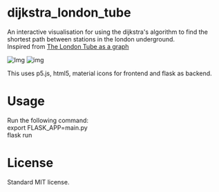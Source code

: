 # dijkstra_london_tube
An interactive visualisation for using the dijkstra's algorithm to find the shortest path between stations in the london underground.  
Inspired from [The London Tube as a graph](https://www.google.com/url?sa=t&rct=j&q=&esrc=s&source=web&cd=1&cad=rja&uact=8&ved=2ahUKEwjP6ff-os7lAhXTinAKHXaCAqwQFjAAegQIABAB&url=http%3A%2F%2Fmarkdunne.github.io%2F2016%2F04%2F10%2FThe-London-Tube-as-a-Graph%2F&usg=AOvVaw2fkC7dM6VBV7OMSqb-iEc-)  
  
![Img](https://i.imgur.com/768jFl5.png)
![img](https://i.imgur.com/LzhVmjq.png) 
  
 This uses p5.js, html5, material icons for frontend and flask as backend.

# Usage
Run the following command:  
    export FLASK_APP=main.py  
    flask run  
  
# License
Standard MIT license.
